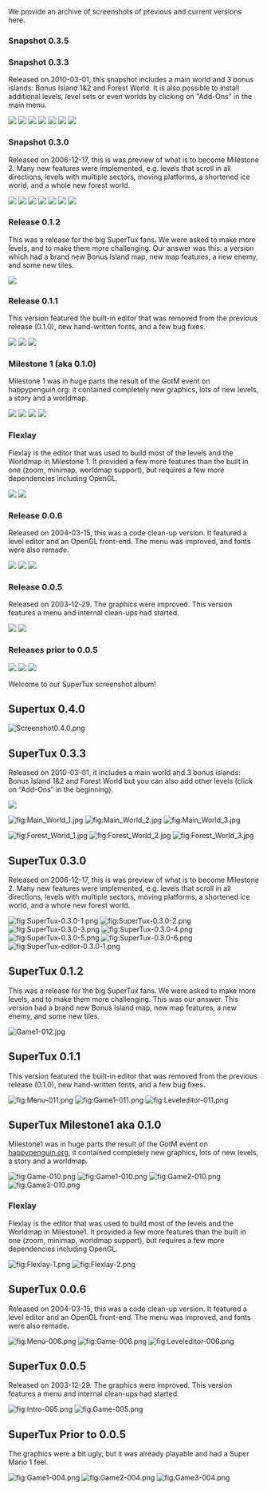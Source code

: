 We provide an archive of screenshots of previous and current versions here.

### Snapshot 0.3.5

### Snapshot 0.3.3
Released on 2010-03-01, this snapshot includes a main world and 3 bonus islands: Bonus Island 1&2 and Forest World. It is also possible to install additional levels, level sets or even worlds by clicking on "Add-Ons" in the main menu.

![](http://supertux.lethargik.org/wiki/images/thumb/8/80/%C3%9Cbersicht_fertig.jpg/800px-%C3%9Cbersicht_fertig.jpg)
![](http://supertux.lethargik.org/wiki/images/thumb/e/ef/Main_World_1.jpg/800px-Main_World_1.jpg)
![](http://supertux.lethargik.org/wiki/images/thumb/2/22/Main_World_2.jpg/800px-Main_World_2.jpg)
![](http://supertux.lethargik.org/wiki/images/thumb/c/cd/Main_World_3.jpg/800px-Main_World_3.jpg)
![](http://supertux.lethargik.org/wiki/images/thumb/2/26/Forest_World_1.jpg/799px-Forest_World_1.jpg)
![](http://supertux.lethargik.org/wiki/images/thumb/e/e6/Forest_World_2.jpg/800px-Forest_World_2.jpg)
![](http://supertux.lethargik.org/wiki/images/thumb/9/9f/Forest_World_3.jpg/800px-Forest_World_3.jpg)

### Snapshot 0.3.0
Released on 2006-12-17, this is was preview of what is to become Milestone 2. Many new features were implemented, e.g. levels that scroll in all directions, levels with multiple sectors, moving platforms, a shortened ice world, and a whole new forest world.

![](http://supertux.lethargik.org/wiki/images/9/98/SuperTux-0.3.0-1.png)
![](http://supertux.lethargik.org/wiki/images/e/e9/SuperTux-0.3.0-2.png)
![](http://supertux.lethargik.org/wiki/images/5/51/SuperTux-0.3.0-3.png)
![](http://supertux.lethargik.org/wiki/images/f/f2/SuperTux-0.3.0-4.png)
![](http://supertux.lethargik.org/wiki/images/1/1f/SuperTux-0.3.0-5.png)
![](http://supertux.lethargik.org/wiki/images/9/90/SuperTux-0.3.0-6.png)
![](http://supertux.lethargik.org/wiki/images/thumb/0/01/SuperTux-editor-0.3.0-1.png/772px-SuperTux-editor-0.3.0-1.png)

### Release 0.1.2
This was a release for the big SuperTux fans. We were asked to make more levels, and to make them more challenging. Our answer was this: a version which had a brand new Bonus Island map, new map features, a new enemy, and some new tiles.

![](http://supertux.lethargik.org/wiki/images/1/10/Game1-012.jpg)

### Release 0.1.1
This version featured the built-in editor that was removed from the previous release (0.1.0), new hand-written fonts, and a few bug fixes.

![](http://supertux.lethargik.org/wiki/images/7/7b/Menu-011.png)
![](http://supertux.lethargik.org/wiki/images/0/04/Game1-011.png)
![](http://supertux.lethargik.org/wiki/images/2/20/Leveleditor-011.png)

### Milestone 1 (aka 0.1.0)
Milestone 1 was in huge parts the result of the GotM event on happypenguin.org: it contained completely new graphics, lots of new levels, a story and a worldmap.

![](http://supertux.lethargik.org/wiki/images/4/41/Game-010.png)
![](http://supertux.lethargik.org/wiki/images/5/5e/Game1-010.png)
![](http://supertux.lethargik.org/wiki/images/2/22/Game2-010.png)
![](http://supertux.lethargik.org/wiki/images/e/e7/Game3-010.png)

### Flexlay
Flexlay is the editor that was used to build most of the levels and the Worldmap in Milestone 1. It provided a few more features than the built in one (zoom, minimap, worldmap support), but requires a few more dependencies including OpenGL.

![](http://supertux.lethargik.org/wiki/images/thumb/e/e4/Flexlay-1.png/774px-Flexlay-1.png)
![](http://supertux.lethargik.org/wiki/images/thumb/4/43/Flexlay-2.png/774px-Flexlay-2.png)

### Release 0.0.6
Released on 2004-03-15, this was a code clean-up version. It featured a level editor and an OpenGL front-end. The menu was improved, and fonts were also remade.

![](http://supertux.lethargik.org/wiki/images/8/86/Menu-006.png)
![](http://supertux.lethargik.org/wiki/images/5/5c/Game-006.png)
![](http://supertux.lethargik.org/wiki/images/5/57/Leveleditor-006.png)

### Release 0.0.5
Released on 2003-12-29. The graphics were improved. This version features a menu and internal clean-ups had started.

![](http://supertux.lethargik.org/wiki/images/0/0d/Intro-005.png)
![](http://supertux.lethargik.org/wiki/images/b/b7/Game-005.png)

### Releases prior to 0.0.5

![](http://supertux.lethargik.org/wiki/images/e/ea/Game1-004.png)
![](http://supertux.lethargik.org/wiki/images/9/93/Game2-004.png)
![](http://supertux.lethargik.org/wiki/images/c/c1/Game3-004.png)











Welcome to our SuperTux screenshot album!

Supertux 0.4.0
--------------

![](images/Screenshot0.4.0.png "Screenshot0.4.0.png")

SuperTux 0.3.3
--------------

Released on 2010-03-01, it includes a main world and 3 bonus islands: Bonus Island 1&2 and Forest World but you can also add other levels (click on “Add-Ons” in the beginning).

![](images/Uebersicht_fertig.jpg)

![](images/Main_World_1.jpg "fig:Main_World_1.jpg") ![](images/Main_World_2.jpg "fig:Main_World_2.jpg") ![](images/Main_World_3.jpg "fig:Main_World_3.jpg")

![](images/Forest_World_1.jpg "fig:Forest_World_1.jpg") ![](images/Forest_World_2.jpg "fig:Forest_World_2.jpg") ![](images/Forest_World_3.jpg "fig:Forest_World_3.jpg")

SuperTux 0.3.0
--------------

Released on 2006-12-17, this is was preview of what is to become Milestone 2. Many new features were implemented, e.g. levels that scroll in all directions, levels with multiple sectors, moving platforms, a shortened ice world, and a whole new forest world.

![](images/SuperTux-0.3.0-1.png "fig:SuperTux-0.3.0-1.png") ![](images/SuperTux-0.3.0-2.png "fig:SuperTux-0.3.0-2.png") ![](images/SuperTux-0.3.0-3.png "fig:SuperTux-0.3.0-3.png")
![](images/SuperTux-0.3.0-4.png "fig:SuperTux-0.3.0-4.png") ![](images/SuperTux-0.3.0-5.png "fig:SuperTux-0.3.0-5.png") ![](images/SuperTux-0.3.0-6.png "fig:SuperTux-0.3.0-6.png")
![](images/SuperTux-editor-0.3.0-1.png "fig:SuperTux-editor-0.3.0-1.png")

SuperTux 0.1.2
--------------

This was a release for the big SuperTux fans. We were asked to make more levels, and to make them more challenging. This was our answer. This version had a brand new Bonus Island map, new map features, a new enemy, and some new tiles.

![](images/Game1-012.jpg "Game1-012.jpg")

SuperTux 0.1.1
--------------

This version featured the built-in editor that was removed from the previous release (0.1.0), new hand-written fonts, and a few bug fixes.

![](images/Menu-011.png "fig:Menu-011.png") ![](images/Game1-011.png "fig:Game1-011.png") ![](images/Leveleditor-011.png "fig:Leveleditor-011.png")

SuperTux Milestone1 aka 0.1.0
-----------------------------

Milestone1 was in huge parts the result of the GotM event on [happypenguin.org](http://happypenguin.org), it contained completely new graphics, lots of new levels, a story and a worldmap.

![](images/Game-010.png "fig:Game-010.png") ![](images/Game1-010.png "fig:Game1-010.png")
![](images/Game2-010.png "fig:Game2-010.png") ![](images/Game3-010.png "fig:Game3-010.png")

### Flexlay

Flexlay is the editor that was used to build most of the levels and the Worldmap in Milestone1. It provided a few more features than the built in one (zoom, minimap, worldmap support), but requires a few more dependencies including OpenGL.

![](images/Flexlay-1.png "fig:Flexlay-1.png") ![](images/Flexlay-2.png "fig:Flexlay-2.png")

SuperTux 0.0.6
--------------

Released on 2004-03-15, this was a code clean-up version. It featured a level editor and an OpenGL front-end. The menu was improved, and fonts were also remade.

![](images/Menu-006.png "fig:Menu-006.png") ![](images/Game-006.png "fig:Game-006.png") ![](images/Leveleditor-006.png "fig:Leveleditor-006.png")

SuperTux 0.0.5
--------------

Released on 2003-12-29. The graphics were improved. This version features a menu and internal clean-ups had started.

![](images/Intro-005.png "fig:Intro-005.png") ![](images/Game-005.png "fig:Game-005.png")

SuperTux Prior to 0.0.5
-----------------------

The graphics were a bit ugly, but it was already playable and had a Super Mario 1 feel.

![](images/Game1-004.png "fig:Game1-004.png") ![](images/Game2-004.png "fig:Game2-004.png") ![](images/Game3-004.png "fig:Game3-004.png")
